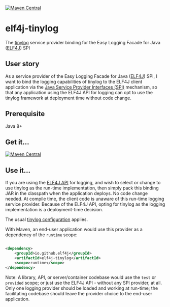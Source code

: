 [![Maven Central](https://img.shields.io/maven-central/v/io.github.elf4j/elf4j-tinylog.svg?label=Maven%20Central)](https://search.maven.org/search?q=g:%22io.github.elf4j%22%20AND%20a:%22elf4j-tinylog%22)

# elf4j-tinylog

The [tinylog](https://tinylog.org/v2/) service provider binding for the Easy Logging Facade for
Java ([ELF4J](https://github.com/elf4j/elf4j-api)) SPI

## User story

As a service provider of the Easy Logging Facade for Java ([ELF4J](https://github.com/elf4j/elf4j-api)) SPI, I want to
bind the logging capabilities of tinylog to the ELF4J client application via
the [Java Service Provider Interfaces (SPI)](https://docs.oracle.com/javase/tutorial/sound/SPI-intro.html) mechanism, so
that any application using the ELF4J API for logging can opt to use the tinylog framework at deployment time without
code change.

## Prerequisite

Java 8+

## Get it...

[![Maven Central](https://img.shields.io/maven-central/v/io.github.elf4j/elf4j-tinylog.svg?label=Maven%20Central)](https://search.maven.org/search?q=g:%22io.github.elf4j%22%20AND%20a:%22elf4j-tinylog%22)

## Use it...

If you are using the [ELF4J API](https://github.com/elf4j/elf4j-api#the-client-api) for logging, and wish to select or
change to use tinylog as the run-time implementation, then simply pack this binding JAR in the classpath when the
application deploys. No code change needed. At compile time, the client code is unaware of this run-time logging service
provider. Because of the ELF4J API, opting for tinylog as the logging implementation is a deployment-time decision.

The usual [tinylog configuration](https://tinylog.org/v2/configuration/) applies.

With Maven, an end-user application would use this provider as a dependency of the `runtime` scope:

```xml

<dependency>
    <groupId>io.github.elf4j</groupId>
    <artifactId>elf4j-tinylog</artifactId>
    <scope>runtime</scope>
</dependency>
```

Note: A library, API, or server/container codebase would use the `test` or `provided` scope; or just use the ELF4J API -
without any SPI provider, at all. Only one logging provider should be loaded and working at run-time; the
facilitating codebase should leave the provider choice to the end-user application.

